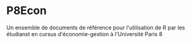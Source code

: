# P8Econ
Un ensemble de documents de référence pour l'utilisation de R par les étudianst en cursus d'économie-gestion à l'Université Paris 8
